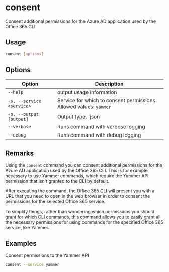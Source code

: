 # consent

Consent additional permissions for the Azure AD application used by the Office 365 CLI

## Usage

```sh
consent [options]
```

## Options

Option|Description
------|-----------
`--help`|output usage information
`-s, --service <service>`|Service for which to consent permissions. Allowed values: `yammer`
`-o, --output [output]`|Output type. `json|text`. Default `text`
`--verbose`|Runs command with verbose logging
`--debug`|Runs command with debug logging

## Remarks

Using the `consent` command you can consent additional permissions for the Azure AD application used by the Office 365 CLI. This is for example necessary to use Yammer commands, which require the Yammer API permission that isn't granted to the CLI by default.

After executing the command, the Office 365 CLI will present you with a URL that you need to open in the web browser in order to consent the permissions for the selected Office 365 service.

To simplify things, rather than wondering which permissions you should grant for which CLI commands, this command allows you to easily grant all the necessary permissions for using commands for the specified Office 365 service, like Yammer.

## Examples

Consent permissions to the Yammer API

```sh
consent --service yammer
```
